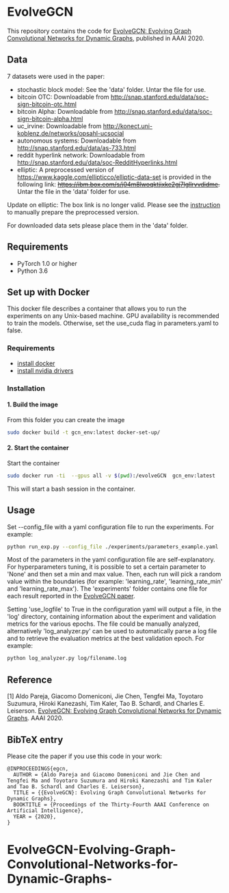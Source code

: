 EvolveGCN
=====

This repository contains the code for [EvolveGCN: Evolving Graph Convolutional Networks for Dynamic Graphs](https://arxiv.org/abs/1902.10191), published in AAAI 2020.

## Data

7 datasets were used in the paper:

- stochastic block model: See the 'data' folder. Untar the file for use.
- bitcoin OTC: Downloadable from http://snap.stanford.edu/data/soc-sign-bitcoin-otc.html
- bitcoin Alpha: Downloadable from http://snap.stanford.edu/data/soc-sign-bitcoin-alpha.html
- uc_irvine: Downloadable from http://konect.uni-koblenz.de/networks/opsahl-ucsocial
- autonomous systems: Downloadable from http://snap.stanford.edu/data/as-733.html
- reddit hyperlink network: Downloadable from http://snap.stanford.edu/data/soc-RedditHyperlinks.html
- elliptic: A preprocessed version of https://www.kaggle.com/ellipticco/elliptic-data-set is provided in the following link: ~~https://ibm.box.com/s/j04m8lwoqktjixke2gj7lgllrvvdidme.~~ Untar the file in the 'data' folder for use.

Update on elliptic: The box link is no longer valid. Please see the [instruction](elliptic_construction.md) to manually prepare the preprocessed version.
 
For downloaded data sets please place them in the 'data' folder.

## Requirements
  * PyTorch 1.0 or higher
  * Python 3.6

## Set up with Docker

This docker file describes a container that allows you to run the experiments on any Unix-based machine. GPU availability is recommended to train the models. Otherwise, set the use_cuda flag in parameters.yaml to false.

### Requirements

- [install docker](https://docs.docker.com/install/)
- [install nvidia drivers](https://www.nvidia.com/Download/index.aspx?lang=en-us)

### Installation

#### 1. Build the image

From this folder you can create the image

```sh
sudo docker build -t gcn_env:latest docker-set-up/
```

#### 2. Start the container

Start the container

```sh
sudo docker run -ti  --gpus all -v $(pwd):/evolveGCN  gcn_env:latest
```

This will start a bash session in the container.

## Usage

Set --config_file with a yaml configuration file to run the experiments. For example:

```sh
python run_exp.py --config_file ./experiments/parameters_example.yaml
```

Most of the parameters in the yaml configuration file are self-explanatory. For hyperparameters tuning, it is possible to set a certain parameter to 'None' and then set a min and max value. Then, each run will pick a random value within the boundaries (for example: 'learning_rate', 'learning_rate_min' and 'learning_rate_max').
The 'experiments' folder contains one file for each result reported in the [EvolveGCN paper](https://arxiv.org/abs/1902.10191).

Setting 'use_logfile' to True in the configuration yaml will output a file, in the 'log' directory, containing information about the experiment and validation metrics for the various epochs. The file could be manually analyzed, alternatively 'log_analyzer.py' can be used to automatically parse a log file and to retrieve the evaluation metrics at the best validation epoch. For example:
```sh
python log_analyzer.py log/filename.log
```


## Reference

[1] Aldo Pareja, Giacomo Domeniconi, Jie Chen, Tengfei Ma, Toyotaro Suzumura, Hiroki Kanezashi, Tim Kaler, Tao B. Schardl, and Charles E. Leiserson. [EvolveGCN: Evolving Graph Convolutional Networks for Dynamic Graphs](https://arxiv.org/abs/1902.10191). AAAI 2020.

## BibTeX entry

Please cite the paper if you use this code in your work:


```
@INPROCEEDINGS{egcn,
  AUTHOR = {Aldo Pareja and Giacomo Domeniconi and Jie Chen and Tengfei Ma and Toyotaro Suzumura and Hiroki Kanezashi and Tim Kaler and Tao B. Schardl and Charles E. Leiserson},
  TITLE = {{EvolveGCN}: Evolving Graph Convolutional Networks for Dynamic Graphs},
  BOOKTITLE = {Proceedings of the Thirty-Fourth AAAI Conference on Artificial Intelligence},
  YEAR = {2020},
}
```
# EvolveGCN-Evolving-Graph-Convolutional-Networks-for-Dynamic-Graphs-

